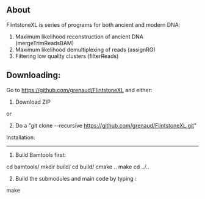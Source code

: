 About
----------------------

FlintstoneXL is series of programs for both ancient and modern DNA:

1) Maximum likelihood reconstruction of ancient DNA (mergeTrimReadsBAM)
2) Maximum likelihood demultiplexing of reads (assignRG)
3) Filtering low quality clusters (filterReads)


Downloading:
----------------------

Go to https://github.com/grenaud/FlintstoneXL and either:

1) Download ZIP 

or

2) Do a "git clone --recursive https://github.com/grenaud/FlintstoneXL.git"


Installation:

----------------------

1) Build Bamtools first:

 cd bamtools/
 mkdir build/
 cd build/
 cmake ..
 make 
 cd ../..

2) Build the submodules and main code by typing :

 make
